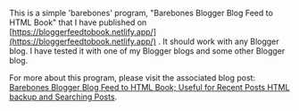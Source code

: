 This is a simple 'barebones' program, "Barebones Blogger Blog Feed to HTML Book" that I have published on [https://bloggerfeedtobook.netlify.app/](https://bloggerfeedtobook.netlify.app/) . It should work with any Blogger blog. I have tested it with one of my Blogger blogs and some other Blogger blog.

For more about this program, please visit the associated blog post: [Barebones Blogger Blog Feed to HTML Book; Useful for Recent Posts HTML backup and Searching Posts](https://raviswdev.blogspot.com/2024/04/barebones-blogger-blog-feed-to-html.html).
